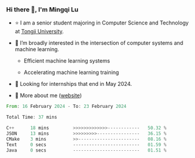 ### Hi there 👋, I'm Mingqi Lu

- :star: I am a senior student majoring in Computer Science and Technology at [Tongji University](https://en.tongji.edu.cn/p/#/).

- :thinking: I’m broadly interested in the intersection of computer systems and machine learning.

  - Efficient machine learning systems

  - Accelerating machine learning training

- :seedling: Looking for internships that end in May 2024.

- 💬 More about me ([website](https://lmqqqqqq.github.io/))

<!--START_SECTION:waka-->

```rust
From: 16 February 2024 - To: 23 February 2024

Total Time: 37 mins

C++      18 mins         >>>>>>>>>>>>>------------   50.32 %
JSON     13 mins         >>>>>>>>>----------------   36.15 %
CMake    3 mins          >>-----------------------   08.16 %
Text     0 secs          -------------------------   01.59 %
Java     0 secs          -------------------------   01.51 %
```

<!--END_SECTION:waka-->

